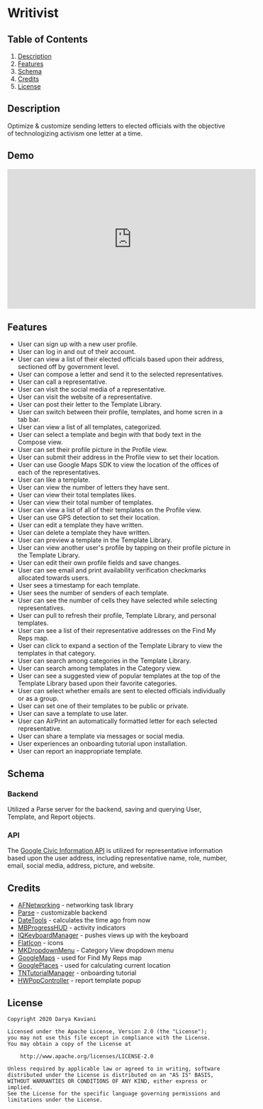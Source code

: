 # Writivist

## Table of Contents
1. [Description](#Description)
2. [Features](#Features)
3. [Schema](#Schema)
4. [Credits](#Credits)
5. [License](#License)

## Description
Optimize & customize sending letters to elected officials with the objective of technologizing activism one letter at a time.

## Demo
<html>
<iframe width="560" height="315" src="https://www.youtube.com/embed/Uo7qFxssK8U" frameborder="0" allow="accelerometer; autoplay; encrypted-media; gyroscope; picture-in-picture" allowfullscreen></iframe>
</html>

## Features

* User can sign up with a new user profile.
* User can log in and out of their account.
* User can view a list of their elected officials based upon their address, sectioned off by government level.
* User can compose a letter and send it to the selected representatives.
* User can call a representative.
* User can visit the social media of a representative.
* User can visit the website of a representative.
* User can post their letter to the Template Library.
* User can switch between their profile, templates, and home scren in a tab bar.
* User can view a list of all templates, categorized.
* User can select a template and begin with that body text in the Compose view.
* User can set their profile picture in the Profile view.
* User can submit their address in the Profile view to set their location.
* User can use Google Maps SDK to view the location of the offices of each of the representatives.
* User can like a template.
* User can view the number of letters they have sent.
* User can view their total templates likes.
* User can view their total number of templates.
* User can view a list of all of their templates on the Profile view.
* User can use GPS detection to set their location.
* User can edit a template they have written.
* User can delete a template they have written.
* User can preview a template in the Template Library.
* User can view another user's profile by tapping on their profile picture in the Template Library.
* User can edit their own profile fields and save changes.
* User can see email and print availability verification checkmarks allocated towards users.
* User sees a timestamp for each template.
* User sees the number of senders of each template.
* User can see the number of cells they have selected while selecting representatives.
* User can pull to refresh their profile, Template Library, and personal templates.
* User can see a list of their representative addresses on the Find My Reps map.
* User can click to expand a section of the Template Library to view the templates in that category.
* User can search among categories in the Template Library.
* User can search among templates in the Category view.
* User can see a suggested view of popular templates at the top of the Template Library based upon their favorite categories.
* User can select whether emails are sent to elected officials individually or as a group.
* User can set one of their templates to be public or private.
* User can save a template to use later.
* User can AirPrint an automatically formatted letter for each selected representative.
* User can share a template via messages or social media.
* User experiences an onboarding tutorial upon installation.
* User can report an inappropriate template.

## Schema 

### Backend

Utilized a Parse server for the backend, saving and querying User, Template, and Report objects.

### API

The [Google Civic Information API](https://developers.google.com/civic-information/docs/v2) is utilized for representative information based upon the user address, including representative name, role, number, email, social media, address, picture, and website.

## Credits

- [AFNetworking](https://github.com/AFNetworking/AFNetworking) - networking task library
- [Parse](https://parseplatform.org/) - customizable backend
- [DateTools](https://github.com/MatthewYork/DateTools) - calculates the time ago from now
- [MBProgressHUD](https://github.com/jdg/MBProgressHUD) - activity indicators
- [IQKeyboardManager](https://github.com/hackiftekhar/IQKeyboardManager) - pushes views up with the keyboard
- [FlatIcon](flaticon.com) - icons
- [MKDropdownMenu](https://github.com/maxkonovalov/MKDropdownMenu) - Category View dropdown menu
- [GoogleMaps](https://cocoapods.org/pods/GoogleMaps) - used for Find My Reps map
- [GooglePlaces](https://cocoapods.org/pods/GooglePlaces) - used for calculating current location
- [TNTutorialManager](https://github.com/Tawa/TNTutorialManager) - onboarding tutorial
- [HWPopController](https://github.com/HeathWang/HWPopController) - report template popup

## License

    Copyright 2020 Darya Kaviani

    Licensed under the Apache License, Version 2.0 (the "License");
    you may not use this file except in compliance with the License.
    You may obtain a copy of the License at

        http://www.apache.org/licenses/LICENSE-2.0

    Unless required by applicable law or agreed to in writing, software
    distributed under the License is distributed on an "AS IS" BASIS,
    WITHOUT WARRANTIES OR CONDITIONS OF ANY KIND, either express or implied.
    See the License for the specific language governing permissions and
    limitations under the License.
